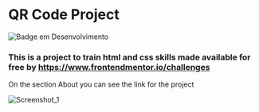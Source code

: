 # QR Code Project

![Badge em Desenvolvimento](http://img.shields.io/static/v1?label=STATUS&message=FINALIZADO&color=GREEN&style=for-the-badge)

### This is a project to train html and css skills made available for free by https://www.frontendmentor.io/challenges
<p>On the section About you can see the link for the project</p>

![Screenshot_1](https://user-images.githubusercontent.com/93796928/231853781-c7bd6bdd-c356-4980-ae9a-781b61fb0231.png)
